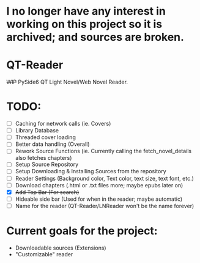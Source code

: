 # I no longer have any interest in working on this project so it is archived; and sources are broken.

# QT-Reader
~~WIP~~ PySide6 QT Light Novel/Web Novel Reader.

# TODO:
- [ ] Caching for network calls (ie. Covers)
- [ ] Library Database
- [ ] Threaded cover loading
- [ ] Better data handling (Overall)
- [ ] Rework Source Functions (ie. Currently calling the fetch_novel_details also fetches chapters)
- [ ] Setup Source Repository
- [ ] Setup Downloading & Installing Sources from the repository
- [ ] Reader Settings (Background color, Text color, text size, text font, etc.)
- [ ] Download chapters (.html or .txt files more; maybe epubs later on)
- [x] ~~Add Top Bar (For search)~~
- [ ] Hideable side bar (Used for when in the reader; maybe automatic)
- [ ] Name for the reader (QT-Reader/LNReader won't be the name forever)

# Current goals for the project:
- Downloadable sources (Extensions)
- "Customizable" reader
